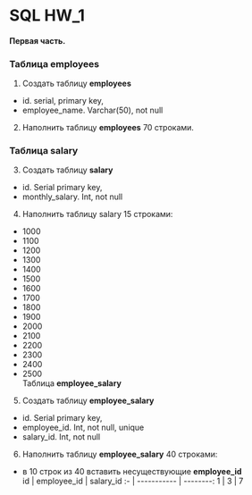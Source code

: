 # SQL HW_1  
#### Первая часть.  

### Таблица **employees**  

1. Создать таблицу **employees**  
- id. serial,  primary key,  
- employee_name. Varchar(50), not null  
2. Наполнить таблицу **employees** 70 строками.  
### Таблица **salary**
3. Создать таблицу **salary**  
- id. Serial  primary key,    
- monthly_salary. Int, not null  
4. Наполнить таблицу salary 15 строками:  
- 1000  
- 1100  
- 1200  
- 1300  
- 1400  
- 1500  
- 1600  
- 1700  
- 1800  
- 1900  
- 2000  
- 2100  
- 2200  
- 2300  
- 2400  
- 2500  
Таблица **employee_salary**  
5. Создать таблицу **employee_salary**  
- id. Serial  primary key,  
- employee_id. Int, not null, unique  
- salary_id. Int, not null  
6. Наполнить таблицу **employee_salary** 40 строками:  
- в 10 строк из 40 вставить несуществующие **employee_id**  
id | employee_id | salary_id 
:- | ----------- | --------:
1  |    3        |    7
